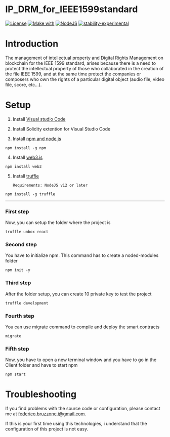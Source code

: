 # IP_DRM_for_IEEE1599standard

[![License](https://img.shields.io/badge/License-MIT-blue)](https://github.com/FedericoBruzzone/IP_DRM_for_IEEE1599standard/edit/master/License)
[![Make with](https://img.shields.io/badge/Solidity-v^0.8.0-orange)](https://en.wikipedia.org/wiki/Solidity)
[![NodeJS](https://img.shields.io/badge/NodeJS-v12.0.0-green)](https://nodejs.dev/learn)
[![stability-experimental](https://img.shields.io/badge/stability-experimental-orange.svg)](https://github.com/emersion/stability-badges#experimental)

# Introduction 
The management of intellectual property and Digital Rights Management on blockchain for the IEEE 1599 standard, arises because there is a need to protect the intellectual property of those who collaborated in the creation of the file IEEE 1599, and at the same time protect the companies or composers who own the rights of a particular digital object (audio file, video file, score, etc...).

# Setup 


1. Install [Visual studio Code](https://visualstudio.microsoft.com)

2. Install Solidity extention for Visual Studio Code

3. Install [npm and node.js](https://docs.npmjs.com/downloading-and-installing-node-js-and-npm)

```
npm install -g npm
```

4. Install [web3.js](https://www.npmjs.com/package/web3)

```
npm install web3
```

5. Install [truffle](https://trufflesuite.com/docs/truffle/getting-started/installation/) 

    `Requirements: NodeJS v12 or later`

```
npm install -g truffle
```

---

### First step 

Now, you can setup the folder where the project is

```
truffle unbox react
```

### Second step
You have to initialize npm. This command has to create a noded-modules folder

```
npm init -y
```

### Third step

After the folder setup, you can create 10 private key to test the project

```
truffle development
```

### Fourth step

You can use migrate command to compile and deploy the smart contracts

```
migrate
```

### Fifth step
Now, you have to open a new terminal window and you have to go in the Client folder and have to start npm

```
npm start
```

# Troubleshooting
If you find problems with the source code or configuration, please contact me at federico.bruzzone.i@gmail.com.

If this is your first time using this technologies, i understand that the configuration of this project is not easy.
